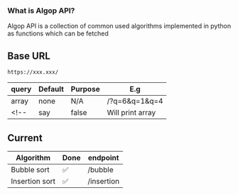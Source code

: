 ### What is Algop API?

Algop API is a collection of common used algorithms implemented in python as functions which can be fetched

## Base URL

    https://xxx.xxx/

| query | Default | Purpose | E.g              |
| ----- | ------- | ------- | ---------------- |
| array | none    | N/A     | /?q=6&q=1&q=4    |
<!--  | say     | false   | Will print array | --> 

## Current

| Algorithm      | Done | endpoint   |
| -------------- | ---- | ---------- |
| Bubble sort    | ✅   | /bubble    |
| Insertion sort | ✅   | /insertion |
